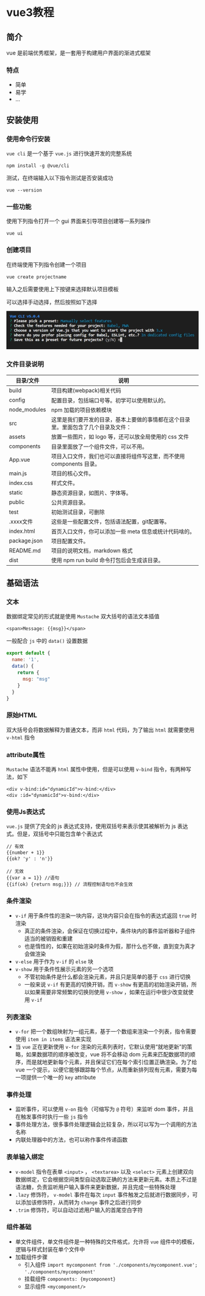# vue3教程

## 简介

vue 是前端优秀框架，是一套用于构建用户界面的渐进式框架

### 特点

- 简单
- 易学
- ...

## 安装使用

### 使用命令行安装

`vue cli` 是一个基于 `vue.js` 进行快速开发的完整系统

```shell
npm install -g @vue/cli
```

测试，在终端输入以下指令测试是否安装成功

```shell
vue --version
```

### 一些功能

使用下列指令打开一个 gui 界面来引导项目创建等一系列操作

```shell
vue ui
```

### 创建项目

在终端使用下列指令创建一个项目

```shell
vue create projectname
```

输入之后需要使用上下按键来选择默认项目模板

可以选择手动选择，然后按照如下选择

![config](vue/config.png)

### 文件目录说明

| 目录/文件    | 说明                                                                               |
| ------------ | ---------------------------------------------------------------------------------- |
| build        | 项目构建(webpack)相关代码                                                          |
| config       | 配置目录，包括端口号等。初学可以使用默认的。                                       |
| node_modules | npm 加载的项目依赖模块                                                             |
| src          | 这里是我们要开发的目录，基本上要做的事情都在这个目录里。里面包含了几个目录及文件： |
| assets       | 放置一些图片，如 logo 等，还可以放全局使用的 css 文件                              |
| components   | 目录里面放了一个组件文件，可以不用。                                               |
| App.vue      | 项目入口文件，我们也可以直接将组件写这里，而不使用 components 目录。               |
| main.js      | 项目的核心文件。                                                                   |
| index.css    | 样式文件。                                                                         |
| static       | 静态资源目录，如图片、字体等。                                                     |
| public       | 公共资源目录。                                                                     |
| test         | 初始测试目录，可删除                                                               |
| .xxxx文件    | 这些是一些配置文件，包括语法配置，git配置等。                                      |
| index.html   | 首页入口文件，你可以添加一些 meta 信息或统计代码啥的。                             |
| package.json | 项目配置文件。                                                                     |
| README.md    | 项目的说明文档，markdown 格式                                                      |
| dist         | 使用 npm run build 命令打包后会生成该目录。                                        |

## 基础语法

### 文本

数据绑定常见的形式就是使用 `Mustache` 双大括号的语法文本插值

```VUE
<span>Message: {{msg}}</span>
```

一般配合 `js` 中的 `data()` 设置数据

```JavaScript
export default {
  name: '1',
  data() {
    return {
      msg: "msg"
    }
  }
}
```

### 原始HTML

双大括号会将数据解释为普通文本，而非 `html` 代码，为了输出 `html` 就需要使用 `v-html` 指令

### attribute属性

`Mustache` 语法不能再 `html` 属性中使用，但是可以使用 `v-bind` 指令，有两种写法，如下

```vue
<div v-bind:id="dynamicId">v-bind:</div>
<div :id="dynamicId">v-bind:</div>
```

### 使用Js表达式

`vue.js` 提供了完全的 js 表达式支持，使用双括号来表示使其被解析为 js 表达式。但是，双括号中只能包含单个表达式

```vue
// 有效
{{number + 1}}
{{ok? 'y' : 'n'}}

// 无效
{{var a = 1}} //语句
{{if(ok) {return msg;}}} // 流程控制语句也不会生效
```

### 条件渲染

- `v-if` 用于条件性的渲染一块内容，这块内容只会在指令的表达式返回 `true` 时渲染
  - 真正的条件渲染，会保证在切换过程中，条件块内的事件监听器和子组件适当的被销毁和重建
  - 也是惰性的，如果在初始渲染时条件为假，那什么也不做，直到变为真才会做渲染
- `v-else` 用于作为 `v-if` 的 `else` 块
- `v-show` 用于条件性展示元素的另一个选项
  - 不管初始条件是什么都会渲染元素，并且只是简单的基于 `css` 进行切换
  - 一般来说 `v-if` 有更高的切换开销，而 `v-show` 有更高的初始渲染开销，所以如果需要非常频繁的切换则使用 `v-show` ，如果在运行中很少改变就使用 `v-if`

### 列表渲染

- `v-for` 把一个数组映射为一组元素，基于一个数组来渲染一个列表，指令需要使用 `item in items` 语法来实现
- 当 `vue` 正在更新使用 `v-for` 渲染的元素列表时，它默认使用“就地更新”的策略，如果数据项的顺序被改变，vue 将不会移动 dom 元素来匹配数据项的顺序，而是就地更新每个元素，并且保证它们在每个索引位置正确渲染。为了给 vue 一个提示，以便它能够跟踪每个节点，从而重新排列现有元素，需要为每一项提供一个唯一的 `key` attribute

### 事件处理

- 监听事件，可以使用 `v-on` 指令（可缩写为 `@` 符号）来监听 dom 事件，并且在触发事件时执行一些 `js` 指令
- 事件处理方法，很多事件处理逻辑会比较复杂，所以可以写为一个调用的方法名称
- 内联处理器中的方法，也可以称作事件传递函数

### 表单输入绑定

- `v-model` 指令在表单 `<input>` ， `<textarea>` 以及 `<select>` 元素上创建双向数据绑定，它会根据空间类型自动选取正确的方法来更新元素。本质上不过是语法糖，负责监听用户输入事件来更新数据，并且完成一些特殊处理
- `.lazy` 修饰符， `v-model` 事件在每次 `input` 事件触发之后就进行数据同步，可以添加该修饰符，从而转为 `change` 事件之后进行同步
- `.trim` 修饰符，可以自动过滤用户输入的首尾空白字符

### 组件基础

- 单文件组件，单文件组件是一种特殊的文件格式，允许将 `vue` 组件中的模板，逻辑与样式封装在单个文件中
- 加载组件步骤
  - 引入组件 `import mycomponent from './components/mycomponent.vue'; './components/mycomponent'`
  - 挂载组件 `components: {mycomponent}`
  - 显示组件 `<mycomponent/>`




